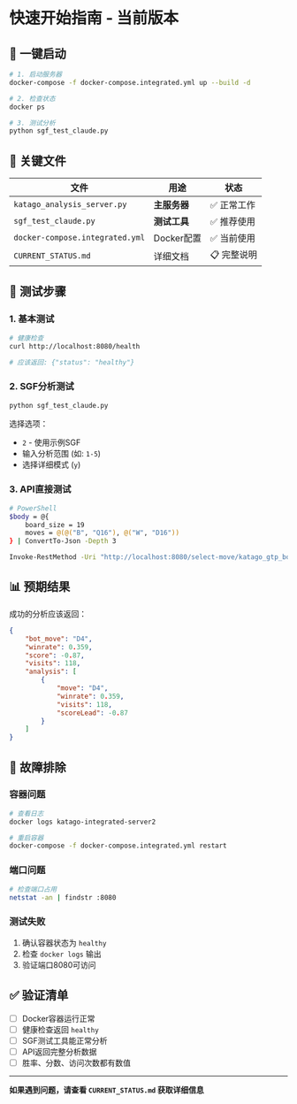 # 快速开始指南 - 当前版本

## 🚀 一键启动

```bash
# 1. 启动服务器
docker-compose -f docker-compose.integrated.yml up --build -d

# 2. 检查状态
docker ps

# 3. 测试分析
python sgf_test_claude.py
```

## 📁 关键文件

| 文件 | 用途 | 状态 |
|------|------|------|
| `katago_analysis_server.py` | **主服务器** | ✅ 正常工作 |
| `sgf_test_claude.py` | **测试工具** | ✅ 推荐使用 |
| `docker-compose.integrated.yml` | Docker配置 | ✅ 当前使用 |
| `CURRENT_STATUS.md` | 详细文档 | 📋 完整说明 |

## 🧪 测试步骤

### 1. 基本测试
```bash
# 健康检查
curl http://localhost:8080/health

# 应该返回: {"status": "healthy"}
```

### 2. SGF分析测试
```bash
python sgf_test_claude.py
```

选择选项：
- `2` - 使用示例SGF
- 输入分析范围 (如: `1-5`)
- 选择详细模式 (`y`)

### 3. API直接测试
```bash
# PowerShell
$body = @{
    board_size = 19
    moves = @(@("B", "Q16"), @("W", "D16"))
} | ConvertTo-Json -Depth 3

Invoke-RestMethod -Uri "http://localhost:8080/select-move/katago_gtp_bot" -Method Post -Body $body -ContentType "application/json"
```

## 📊 预期结果

成功的分析应该返回：
```json
{
    "bot_move": "D4",
    "winrate": 0.359,
    "score": -0.87,
    "visits": 118,
    "analysis": [
        {
            "move": "D4",
            "winrate": 0.359,
            "visits": 118,
            "scoreLead": -0.87
        }
    ]
}
```

## 🔧 故障排除

### 容器问题
```bash
# 查看日志
docker logs katago-integrated-server2

# 重启容器
docker-compose -f docker-compose.integrated.yml restart
```

### 端口问题
```bash
# 检查端口占用
netstat -an | findstr :8080
```

### 测试失败
1. 确认容器状态为 `healthy`
2. 检查 `docker logs` 输出
3. 验证端口8080可访问

## ✅ 验证清单

- [ ] Docker容器运行正常
- [ ] 健康检查返回 `healthy`
- [ ] SGF测试工具能正常分析
- [ ] API返回完整分析数据
- [ ] 胜率、分数、访问次数都有数值

---

**如果遇到问题，请查看 `CURRENT_STATUS.md` 获取详细信息**